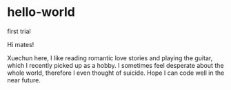 # hello-world
first trial

Hi mates!

Xuechun here, I like reading romantic love stories and playing the guitar, which I recently picked up as a hobby.
I sometimes feel desperate about the whole world, therefore I even thought of suicide.
Hope I can code well in the near future.
